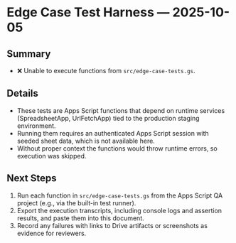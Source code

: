 # Edge Case Test Harness — 2025-10-05

## Summary
- ❌ Unable to execute functions from `src/edge-case-tests.gs`.

## Details
- These tests are Apps Script functions that depend on runtime services (SpreadsheetApp, UrlFetchApp) tied to the production staging environment.
- Running them requires an authenticated Apps Script session with seeded sheet data, which is not available here.
- Without proper context the functions would throw runtime errors, so execution was skipped.

## Next Steps
1. Run each function in `src/edge-case-tests.gs` from the Apps Script QA project (e.g., via the built-in test runner).
2. Export the execution transcripts, including console logs and assertion results, and paste them into this document.
3. Record any failures with links to Drive artifacts or screenshots as evidence for reviewers.
